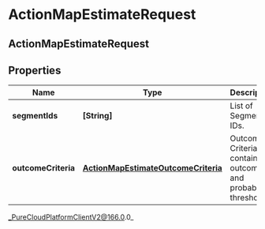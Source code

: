 # ActionMapEstimateRequest

## ActionMapEstimateRequest

## Properties

|Name | Type | Description | Notes|
|------------ | ------------- | ------------- | -------------|
| **segmentIds** | **[String]** | List of Segment IDs. | [optional] |
| **outcomeCriteria** | [**ActionMapEstimateOutcomeCriteria**](ActionMapEstimateOutcomeCriteria) | Outcome Criteria containing outcomeId and probability thresholds. | [optional] |



_PureCloudPlatformClientV2@166.0.0_
